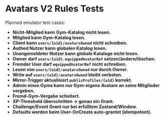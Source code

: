 # Avatars V2 Rules Tests

Planned emulator test cases:

- **Nicht-Mitglied kann Gym-Katalog nicht lesen.**
- **Mitglied kann Gym-Katalog lesen.**
- **Client kann `users/{uid}/avatarsOwned` nicht schreiben.**
- **Authed Nutzer kann globalen Katalog lesen.**
- **Unangemeldeter Nutzer kann globale Kataloge nicht lesen.**
- **Owner darf `users/{uid}.equippedAvatarRef` setzen/ändern/löschen.**
- **Fremder User darf `equippedAvatarRef` nicht schreiben.**
- **Lesen von `users/{uid}/avatarsOwned` nur durch Owner.**
- **Write auf `users/{uid}/avatarsOwned` bleibt verboten.**
- **Mirror-Trigger aktualisiert `publicProfiles/{uid}` korrekt.**
- **Admin eines Gyms kann nur Gym-eigene Avatare an seine Mitglieder vergeben.**
- **Fremd-Gym-Vergabe scheitert.**
- **XP-Threshold überschritten → genau ein Grant.**
- **Challenge/Event Grant nur bei erfülltem Zustand/Window.**
- **Defaults werden beim User-OnCreate auto-grantet (idempotent).**
